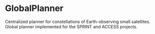 # GlobalPlanner
Centralized planner for constellations of Earth-observing small satellites. Global planner implemented for the SPRINT and ACCESS projects. 
